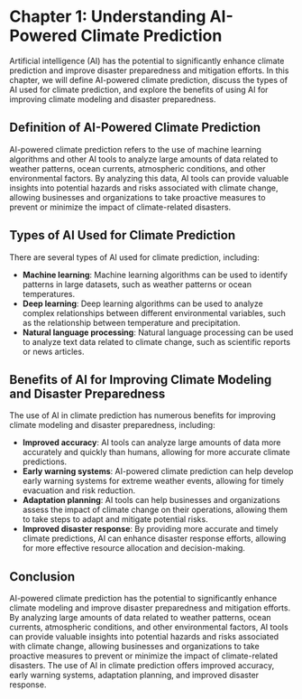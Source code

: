 Chapter 1: Understanding AI-Powered Climate Prediction
======================================================

Artificial intelligence (AI) has the potential to significantly enhance climate prediction and improve disaster preparedness and mitigation efforts. In this chapter, we will define AI-powered climate prediction, discuss the types of AI used for climate prediction, and explore the benefits of using AI for improving climate modeling and disaster preparedness.

Definition of AI-Powered Climate Prediction
-------------------------------------------

AI-powered climate prediction refers to the use of machine learning algorithms and other AI tools to analyze large amounts of data related to weather patterns, ocean currents, atmospheric conditions, and other environmental factors. By analyzing this data, AI tools can provide valuable insights into potential hazards and risks associated with climate change, allowing businesses and organizations to take proactive measures to prevent or minimize the impact of climate-related disasters.

Types of AI Used for Climate Prediction
---------------------------------------

There are several types of AI used for climate prediction, including:

* **Machine learning**: Machine learning algorithms can be used to identify patterns in large datasets, such as weather patterns or ocean temperatures.
* **Deep learning**: Deep learning algorithms can be used to analyze complex relationships between different environmental variables, such as the relationship between temperature and precipitation.
* **Natural language processing**: Natural language processing can be used to analyze text data related to climate change, such as scientific reports or news articles.

Benefits of AI for Improving Climate Modeling and Disaster Preparedness
-----------------------------------------------------------------------

The use of AI in climate prediction has numerous benefits for improving climate modeling and disaster preparedness, including:

* **Improved accuracy**: AI tools can analyze large amounts of data more accurately and quickly than humans, allowing for more accurate climate predictions.
* **Early warning systems**: AI-powered climate prediction can help develop early warning systems for extreme weather events, allowing for timely evacuation and risk reduction.
* **Adaptation planning**: AI tools can help businesses and organizations assess the impact of climate change on their operations, allowing them to take steps to adapt and mitigate potential risks.
* **Improved disaster response**: By providing more accurate and timely climate predictions, AI can enhance disaster response efforts, allowing for more effective resource allocation and decision-making.

Conclusion
----------

AI-powered climate prediction has the potential to significantly enhance climate modeling and improve disaster preparedness and mitigation efforts. By analyzing large amounts of data related to weather patterns, ocean currents, atmospheric conditions, and other environmental factors, AI tools can provide valuable insights into potential hazards and risks associated with climate change, allowing businesses and organizations to take proactive measures to prevent or minimize the impact of climate-related disasters. The use of AI in climate prediction offers improved accuracy, early warning systems, adaptation planning, and improved disaster response.


